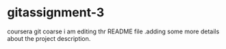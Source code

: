 # gitassignment-3
coursera git coarse
i am editing thr README file .adding some more details about the project description.
